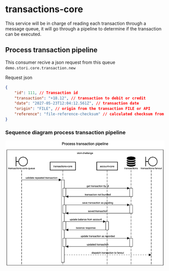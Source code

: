 # transactions-core

This service will be in charge of reading each transaction through a message queue, it will go through a pipeline to determine if the transaction can be executed.

## Process transaction pipeline

This consumer recive a json request from this queue `demo.stori.core.transaction.new`

Request json

```json
{
    "id": 111, // Transaction id
    "transaction": "+18.12", // transaction to debit or credit
    "date": "2027-05-23T12:04:12.561Z", // transaction date
    "origin": "FILE", // origin from the transaction FILE or API
    "reference": "file-reference-checksum" // calculated checksum from file for transactions logs
}
```


### Sequence diagram process transaction pipeline

![Process transaction pipeline](process-transaction-pipeline.png)